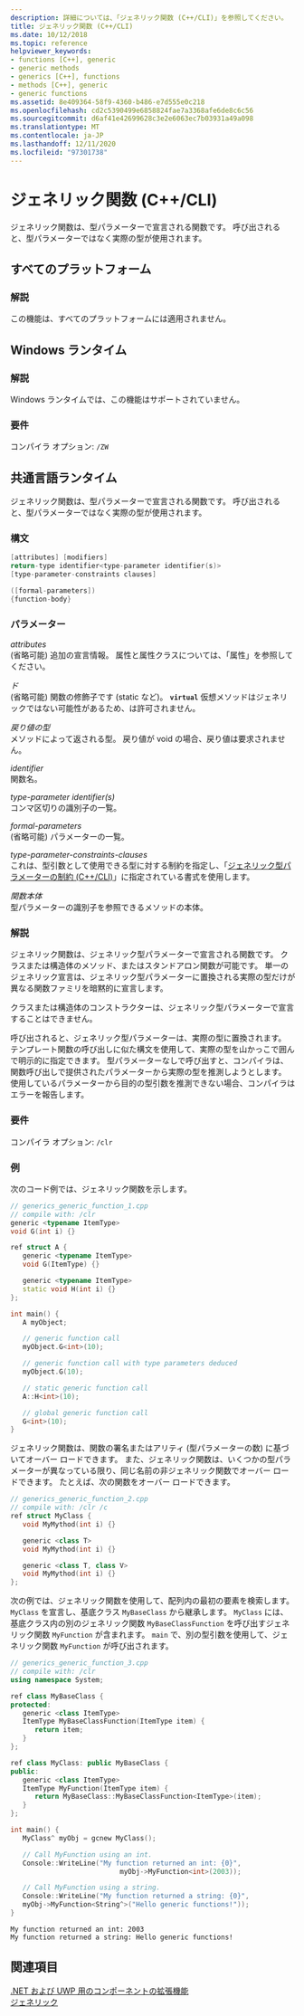 ```yaml
---
description: 詳細については、「ジェネリック関数 (C++/CLI)」を参照してください。
title: ジェネリック関数 (C++/CLI)
ms.date: 10/12/2018
ms.topic: reference
helpviewer_keywords:
- functions [C++], generic
- generic methods
- generics [C++], functions
- methods [C++], generic
- generic functions
ms.assetid: 8e409364-58f9-4360-b486-e7d555e0c218
ms.openlocfilehash: cd2c5390499e6858824fae7a3368afe6de8c6c56
ms.sourcegitcommit: d6af41e42699628c3e2e6063ec7b03931a49a098
ms.translationtype: MT
ms.contentlocale: ja-JP
ms.lasthandoff: 12/11/2020
ms.locfileid: "97301738"
---
```

# <a name="generic-functions-ccli"></a>ジェネリック関数 (C++/CLI)

ジェネリック関数は、型パラメーターで宣言される関数です。 呼び出されると、型パラメーターではなく実際の型が使用されます。

## <a name="all-platforms"></a>すべてのプラットフォーム

### <a name="remarks"></a>解説

この機能は、すべてのプラットフォームには適用されません。

## <a name="windows-runtime"></a>Windows ランタイム

### <a name="remarks"></a>解説

Windows ランタイムでは、この機能はサポートされていません。

### <a name="requirements"></a>要件

コンパイラ オプション: `/ZW`

## <a name="common-language-runtime"></a>共通言語ランタイム

ジェネリック関数は、型パラメーターで宣言される関数です。 呼び出されると、型パラメーターではなく実際の型が使用されます。

### <a name="syntax"></a>構文

```cpp
[attributes] [modifiers]
return-type identifier<type-parameter identifier(s)>
[type-parameter-constraints clauses]

([formal-parameters])
{function-body}
```

### <a name="parameters"></a>パラメーター

*attributes*<br/>
(省略可能) 追加の宣言情報。 属性と属性クラスについては、「属性」を参照してください。

*ド*<br/>
(省略可能) 関数の修飾子です (static など)。  **`virtual`** 仮想メソッドはジェネリックではない可能性があるため、は許可されません。

*戻り値の型*<br/>
メソッドによって返される型。 戻り値が void の場合、戻り値は要求されません。

*identifier*<br/>
関数名。

*type-parameter identifier(s)*<br/>
コンマ区切りの識別子の一覧。

*formal-parameters*<br/>
(省略可能) パラメーターの一覧。

*type-parameter-constraints-clauses*<br/>
これは、型引数として使用できる型に対する制約を指定し、「[ジェネリック型パラメーターの制約 (C++/CLI)](constraints-on-generic-type-parameters-cpp-cli.md)」に指定されている書式を使用します。

*関数本体*<br/>
型パラメーターの識別子を参照できるメソッドの本体。

### <a name="remarks"></a>解説

ジェネリック関数は、ジェネリック型パラメーターで宣言される関数です。 クラスまたは構造体のメソッド、またはスタンドアロン関数が可能です。 単一のジェネリック宣言は、ジェネリック型パラメーターに置換される実際の型だけが異なる関数ファミリを暗黙的に宣言します。

クラスまたは構造体のコンストラクターは、ジェネリック型パラメーターで宣言することはできません。

呼び出されると、ジェネリック型パラメーターは、実際の型に置換されます。 テンプレート関数の呼び出しに似た構文を使用して、実際の型を山かっこで囲んで明示的に指定できます。 型パラメーターなしで呼び出すと、コンパイラは、関数呼び出しで提供されたパラメーターから実際の型を推測しようとします。 使用しているパラメーターから目的の型引数を推測できない場合、コンパイラはエラーを報告します。

### <a name="requirements"></a>要件

コンパイラ オプション: `/clr`

### <a name="examples"></a>例

次のコード例では、ジェネリック関数を示します。

```cpp
// generics_generic_function_1.cpp
// compile with: /clr
generic <typename ItemType>
void G(int i) {}

ref struct A {
   generic <typename ItemType>
   void G(ItemType) {}

   generic <typename ItemType>
   static void H(int i) {}
};

int main() {
   A myObject;

   // generic function call
   myObject.G<int>(10);

   // generic function call with type parameters deduced
   myObject.G(10);

   // static generic function call
   A::H<int>(10);

   // global generic function call
   G<int>(10);
}
```

ジェネリック関数は、関数の署名またはアリティ (型パラメーターの数) に基づいてオーバー ロードできます。 また、ジェネリック関数は、いくつかの型パラメーターが異なっている限り、同じ名前の非ジェネリック関数でオーバー ロードできます。 たとえば、次の関数をオーバー ロードできます。

```cpp
// generics_generic_function_2.cpp
// compile with: /clr /c
ref struct MyClass {
   void MyMythod(int i) {}

   generic <class T>
   void MyMythod(int i) {}

   generic <class T, class V>
   void MyMythod(int i) {}
};
```

次の例では、ジェネリック関数を使用して、配列内の最初の要素を検索します。 `MyClass` を宣言し、基底クラス `MyBaseClass` から継承します。 `MyClass` には、基底クラス内の別のジェネリック関数 `MyBaseClassFunction` を呼び出すジェネリック関数 `MyFunction` が含まれます。 `main` で、別の型引数を使用して、ジェネリック関数 `MyFunction` が呼び出されます。

```cpp
// generics_generic_function_3.cpp
// compile with: /clr
using namespace System;

ref class MyBaseClass {
protected:
   generic <class ItemType>
   ItemType MyBaseClassFunction(ItemType item) {
      return item;
   }
};

ref class MyClass: public MyBaseClass {
public:
   generic <class ItemType>
   ItemType MyFunction(ItemType item) {
      return MyBaseClass::MyBaseClassFunction<ItemType>(item);
   }
};

int main() {
   MyClass^ myObj = gcnew MyClass();

   // Call MyFunction using an int.
   Console::WriteLine("My function returned an int: {0}",
                           myObj->MyFunction<int>(2003));

   // Call MyFunction using a string.
   Console::WriteLine("My function returned a string: {0}",
   myObj->MyFunction<String^>("Hello generic functions!"));
}
```

```Output
My function returned an int: 2003
My function returned a string: Hello generic functions!
```

## <a name="see-also"></a>関連項目

[.NET および UWP 用のコンポーネントの拡張機能](component-extensions-for-runtime-platforms.md)<br/>
[ジェネリック](generics-cpp-component-extensions.md)
